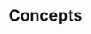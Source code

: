 ---
type: "docs"
title: "Concepts"
linkTitle: "Concepts"
weight: 1
description: >
    Learn about Reactive Graph goals, core concepts, and architecture
---
